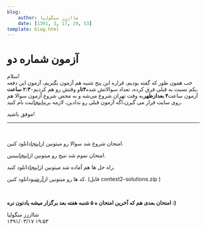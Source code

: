```yaml
---
blog:
    author: شااززز منگولیا
    date: [1391, 3, 17, 19, 53]
template: blog.html
---
```

# آزمون شماره دو

<div class="cnt">
سلام!<br/>خب همون طور که گفته بودیم، قراره این پنج شنبه هم آزمون بگیریم، آزمون این دفعه یکم نسبت به قبلی فرق کرده، تعداد سوالاتش شده<strong>۴تا</strong>و وقتش رو هم کردیم<strong>۲:۳۰ ساعت</strong>.<br/>آزمون ساعت<strong>۴ بعدازظهر</strong>به وقت تهران شروع می‌شه و به محض شروع آزمون سوالا هم روی سایت قرار می گیرن،اگه آزمون قبلی رو ندادین، لازمه برین<a href="http://sh44zzz.gigfa.com/m3/user/register/" target="_blank">اینجا</a>ثبت نام کنید.<br/><p>موفق باشید!</p>
<hr size="2" width="100%"/>
<p><br/></p>
<p>امتحان شروع شد سوالا رو میتونین از<a href="http://s3.picofile.com/file/7402140642/azmoon_2.pdf.html">اینجا</a>دانلود کنین.</p>
<p>امتحان تموم شد نتیج رو میتونین از<a href="http://sh44zzz.gigfa.com/m3/user/scoreboard/?contest=4">اینجا</a>ببینین.</p>
<p>راه حل ها هم آماده شد میتونین از<a href="http://s3.picofile.com/file/7402452040/solution_2.pdf.html">اینجا</a>دانلود کنید.</p>
<p>کد ها رو میتونین از<a href="http://sh44zzz.gigfa.com/m3/download/">آرشیو</a>دانلود کنین. (فایل contest2-solutions.zip )</p>
<p><br/></p>
<p><strong>امتحان بعدی هم که آخرین امتحان ه ۵ شنبه هفته بعد برگزار میشه یادتون نره :)</strong></p>
<p></p>
</div>

<div class="blog-info">
    <div class="blog-author">شااززز منگولیا</div>
    <div class="blog-date">۱۳۹۱/۰۳/۱۷ ۱۹:۵۳</div>
</div>

